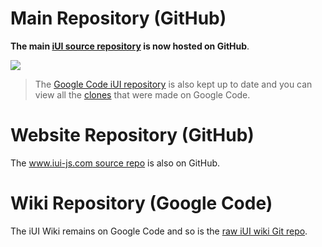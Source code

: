 # Main Repository (GitHub) #

**The main [iUI source repository](https://github.com/iui/iUI) is now hosted on GitHub**.

[![](http://site.iui.googlecode.com/git/web-app/img/sponsor/github-badge.png)](https://github.com/iui/iUI)

> The [Google Code iUI repository](https://code.google.com/p/iui/source/browse/) is also kept up to date and you can view all the [clones](https://code.google.com/p/iui/source/clones) that were made on Google Code.

# Website Repository (GitHub) #

The [www.iui-js.com source repo](https://github.com/iui/iui.site) is also on GitHub.

# Wiki Repository (Google Code) #

The iUI Wiki remains on Google Code and so is the [raw iUI wiki Git repo](https://code.google.com/p/iui/source/browse/?repo=wiki).